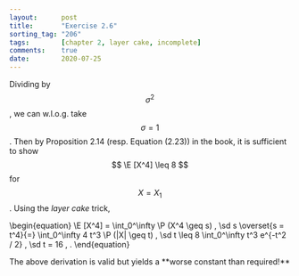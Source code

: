 ```yaml
---
layout:      post
title:       "Exercise 2.6"
sorting_tag: "206"
tags:        [chapter 2, layer cake, incomplete]
comments:    true
date:        2020-07-25
---
```



Dividing by $$ \sigma^2 $$, we can w.l.o.g. take $$ \sigma = 1 $$.
Then by Proposition 2.14 (resp. Equation (2.23)) in the book, it is sufficient
to show $$ \E [X^4] \leq 8 $$ for $$ X = X_1 $$.
Using the *layer cake* trick,

\begin{equation}
    \E [X^4]
    =
    \int_0^\infty \P (X^4 \geq s) \, \sd s
    \overset{s = t^4}{=}
    \int_0^\infty 4 t^3 \P (|X| \geq t) \, \sd t
    \leq
    8 \int_0^\infty t^3 e^{-t^2 / 2} \, \sd t
    =
    16
    \, .
\end{equation}

 <span class="accent">
    The above derivation is valid but yields a **worse constant than required!**
 </span>

